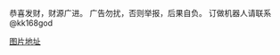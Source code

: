 
恭喜发财，财源广进。
广告勿扰，否则举报，后果自负。
订做机器人请联系  @kk168god


[图片地址](https://raw.githubusercontent.com/nmcvb/0123/main/ab.jpg)


